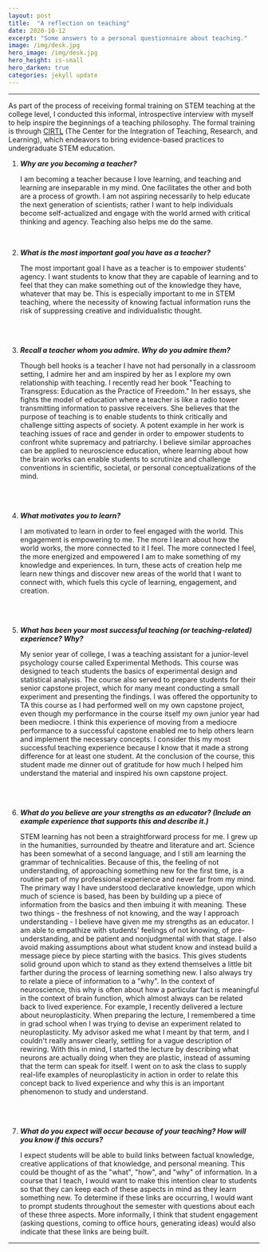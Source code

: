 ```yaml
---
layout: post
title:  "A reflection on teaching"
date: 2020-10-12
excerpt: "Some answers to a personal questionnaire about teaching."
image: /img/desk.jpg
hero_image: /img/desk.jpg
hero_height: is-small
hero_darken: true
categories: jekyll update
---
```


-----

As part of the process of receiving formal training on STEM teaching at the college level, I conducted this informal, introspective interview with myself to help inspire the beginnings of a teaching philosophy. The formal training is through [CIRTL](https://www.cirtl.net/) (The Center for the Integration of Teaching, Research, and Learning), which endeavors to bring evidence-based practices to undergraduate STEM education.

1.	**_Why are you becoming a teacher?_** 

    I am becoming a teacher because I love learning, and teaching and learning are inseparable in my mind. One facilitates the other and both are a process of growth. I am not aspiring necessarily to help educate the next generation of scientists; rather I want to help individuals become self-actualized and engage with the world armed with critical thinking and agency. Teaching also helps me do the same.  
<br>

2.	**_What is the most important goal you have as a teacher?_**  

    The most important goal I have as a teacher is to empower students' agency. I want students to know that they are capable of learning and to feel that they can make something out of the knowledge they have, whatever that may be. This is especially important to me in STEM teaching, where the necessity of knowing factual information runs the risk of suppressing creative and individualistic thought.
<br>
<br>

3.	**_Recall a teacher whom you admire. Why do you admire them?_**

    Though bell hooks is a teacher I have not had personally in a classroom setting, I admire her and am inspired by her as I explore my own relationship with teaching. I recently read her book "Teaching to Transgress: Education as the Practice of Freedom." In her essays, she fights the model of education where a teacher is like a radio tower transmitting information to passive receivers. She believes that the purpose of teaching is to enable students to think critically and challenge sitting aspects of society. A potent example in her work is teaching issues of race and gender in order to empower students to confront white supremacy and patriarchy. I believe similar approaches can be applied to neuroscience education, where learning about how the brain works can enable students to scrutinize and challenge conventions in scientific, societal, or personal conceptualizations of the mind. 
<br>
<br>

4.	**_What motivates you to learn?_**

    I am motivated to learn in order to feel engaged with the world. This engagement is empowering to me. The more I learn about how the world works, the more connected to it I feel. The more connected I feel, the more energized and empowered I am to make something of my knowledge and experiences. In turn, these acts of creation help me learn new things and discover new areas of the world that I want to connect with, which fuels this cycle of learning, engagement, and creation.
<br>
<br>

5.	**_What has been your most successful teaching (or teaching-related) experience? Why?_**

    My senior year of college, I was a teaching assistant for a junior-level psychology course called Experimental Methods. This course was designed to teach students the basics of experimental design and statistical analysis. The course also served to prepare students for their senior capstone project, which for many meant conducting a small experiment and presenting the findings. I was offered the opportunity to TA this course as I had performed well on my own capstone project, even though my performance in the course itself my own junior year had been mediocre. I think this experience of moving from a mediocre performance to a successful capstone enabled me to help others learn and implement the necessary concepts. I consider this my most successful teaching experience because I know that it made a strong difference for at least one student. At the conclusion of the course, this student made me dinner out of gratitude for how much I helped him understand the material and inspired his own capstone project.
<br>
<br>

6.	**_What do you believe are your strengths as an educator? (Include an example experience that supports this and describe it.)_**
	 
     STEM learning has not been a straightforward process for me. I grew up in the humanities, surrounded by theatre and literature and art. Science has been somewhat of a second language, and I still am learning the grammar of technicalities. Because of this, the feeling of not understanding, of approaching something new for the first time, is a routine part of my professional experience and never far from my mind. The primary way I have understood declarative knowledge, upon which much of science is based, has been by building up a piece of information from the basics and then imbuing it with meaning. These two things - the freshness of not knowing, and the way I approach understanding - I believe have given me my strengths as an educator. I am able to empathize with students' feelings of not knowing, of pre-understanding, and be patient and nonjudgmental with that stage. I also avoid making assumptions about what student know and instead build a message piece by piece starting with the basics. This gives students solid ground upon which to stand as they extend themselves a little bit farther during the process of learning something new. I also always try to relate a piece of information to a "why". In the context of neuroscience, this why is often about how a particular fact is meaningful in the context of brain function, which almost always can be related back to lived experience. For example, I recently delivered a lecture about neuroplasticity. When preparing the lecture, I remembered a time in grad school when I was trying to devise an experiment related to neuroplasticity. My advisor asked me what I meant by that term, and I couldn't really answer clearly, settling for a vague description of rewiring. With this in mind, I started the lecture by describing what neurons are actually doing when they are plastic, instead of assuming that the term can speak for itself. I went on to ask the class to supply real-life examples of neuroplasticity in action in order to relate this concept back to lived experience and why this is an important phenomenon to study and understand. 
<br>
<br>

7.	**_What do you expect will occur because of your teaching? How will you know if this occurs?_**

    I expect students will be able to build links between factual knowledge, creative applications of that knowledge, and personal meaning. This could be thought of as the "what", "how", and "why" of information. In a course that I teach, I would want to make this intention clear to students so that they can keep each of these aspects in mind as they learn something new. To determine if these links are occurring, I would want to prompt students throughout the semester with questions about each of these three aspects. More informally, I think that student engagement (asking questions, coming to office hours, generating ideas) would also indicate that these links are being built.  

-----